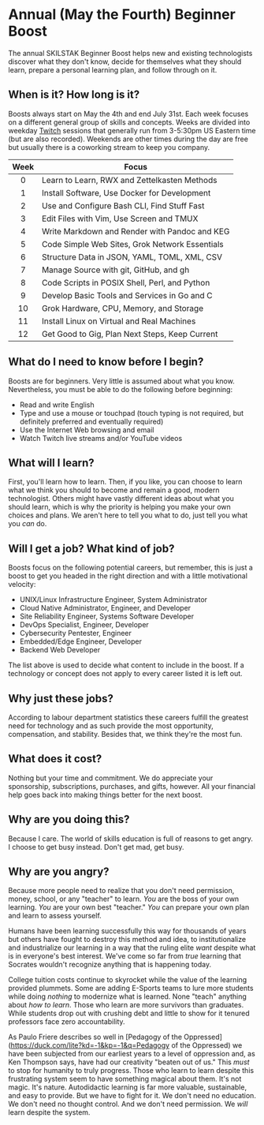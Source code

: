 # Annual (May the Fourth) Beginner Boost

The annual SKILSTAK Beginner Boost helps new and existing technologists
discover what they don't know, decide for themselves what they should
learn, prepare a personal learning plan, and follow through on it.

## When is it? How long is it?

Boosts always start on May the 4th and end July 31st. Each week focuses
on a different general group of skills and concepts. Weeks are divided
into weekday [Twitch](https://twitch.tv/rwxrob) sessions that generally
run from 3-5:30pm US Eastern time (but are also recorded). Weekends are
other times during the day are free but usually there is a coworking
stream to keep you company.

 Week|Focus
 :-:|-
 0 | Learn to Learn, RWX and Zettelkasten Methods
 1 | Install Software, Use Docker for Development
 2 | Use and Configure Bash CLI, Find Stuff Fast
 3 | Edit Files with Vim, Use Screen and TMUX
 4 | Write Markdown and Render with Pandoc and KEG
 5 | Code Simple Web Sites, Grok Network Essentials
 6 | Structure Data in JSON, YAML, TOML, XML, CSV
 7 | Manage Source with git, GitHub, and gh
 8 | Code Scripts in POSIX Shell, Perl, and Python
 9 | Develop Basic Tools and Services in Go and C
 10| Grok Hardware, CPU, Memory, and Storage
 11| Install Linux on Virtual and Real Machines
 12| Get Good to Gig, Plan Next Steps, Keep Current

## What do I need to know before I begin?

Boosts are for beginners. Very little is assumed about what you know.
Nevertheless, you must be able to do the following before beginning:

* Read and write English 
* Type and use a mouse or touchpad (touch typing is not required, but
  definitely preferred and eventually required)
* Use the Internet Web browsing and email
* Watch Twitch live streams and/or YouTube videos

## What will I learn?

First, you'll learn how to learn. Then, if you like, you can choose to
learn what we think you should to become and remain a good, modern
technologist. Others might have vastly different ideas about what you
should learn, which is why the priority is helping you make your own
choices and plans. We aren't here to tell you what to do, just tell you
what you *can* do.

## Will I get a job? What kind of job?

Boosts focus on the following potential careers, but remember, this is
just a boost to get you headed in the right direction and with a little
motivational velocity:

* UNIX/Linux Infrastructure Engineer, System Administrator
* Cloud Native Administrator, Engineer, and Developer
* Site Reliability Engineer, Systems Software Developer
* DevOps Specialist, Engineer, Developer
* Cybersecurity Pentester, Engineer
* Embedded/Edge Engineer, Developer
* Backend Web Developer

The list above is used to decide what content to include in the boost.
If a technology or concept does not apply to every career listed it is
left out.

## Why just these jobs?

According to labour department statistics these careers fulfill the
greatest need for technology and as such provide the most opportunity,
compensation, and stability. Besides that, we think they're the most
fun.

## What does it cost?

Nothing but your time and commitment. We do appreciate your
sponsorship, subscriptions, purchases, and gifts, however. All your
financial help goes back into making things better for the next boost.

## Why are you doing this?

Because I care. The world of skills education is full of reasons to get
angry. I choose to get busy instead. Don't get mad, get busy.

## Why are you angry?

Because more people need to realize that you don't need permission,
money, school, or any "teacher" to learn. *You* are the boss of your own
learning. *You* are your own best "teacher." *You* can prepare your own
plan and learn to assess yourself. 

Humans have been learning successfully this way for thousands of years
but others have fought to destroy this method and idea, to
institutionalize and industrialize our learning in a way that the ruling
elite *want* despite what is in everyone's best interest. We've come so
far from *true* learning that Socrates wouldn't recognize anything that
is happening today.

College tuition costs continue to skyrocket while the value of the
learning provided plummets. Some are adding E-Sports teams to lure more
students while doing *nothing* to modernize what is learned. None
"teach" anything about *how to learn*. Those who learn are more
survivors than graduates. While students drop out with crushing debt and
little to show for it tenured professors face zero accountability.

As Paulo Friere describes so well in [Pedagogy of the Oppressed](https://duck.com/lite?kd=-1&kp=-1&q=Pedagogy of the Oppressed) we
have been subjected from our earliest years to a level of oppression
and, as Ken Thompson says, have had our creativity "beaten out of us."
This *must* to stop for humanity to truly progress. Those who learn to
learn despite this frustrating system seem to have something magical
about them. It's not magic. It's nature. Autodidactic learning is far
more valuable, sustainable, and easy to provide. But we have to fight
for it. We don't need no education. We don't need no thought control.
And we don't need permission. We *will* learn despite the system.

